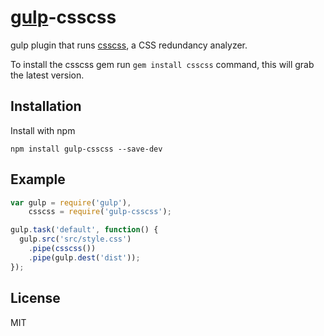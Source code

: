 [gulp](https://github.com/wearefractal/gulp)-csscss
===

gulp plugin that runs [csscss](http://zmoazeni.github.io/csscss/), a CSS redundancy analyzer.

To install the csscss gem run `gem install csscss` command, this will grab the latest version.

## Installation
Install with npm

```
npm install gulp-csscss --save-dev
```

## Example

```js
var gulp = require('gulp'),
    csscss = require('gulp-csscss');

gulp.task('default', function() {
  gulp.src('src/style.css')
    .pipe(csscss())
    .pipe(gulp.dest('dist'));
});
```

## License
MIT
